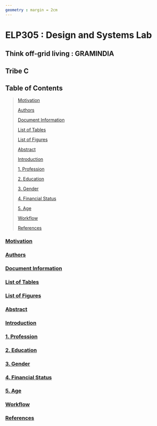 ```yaml
---
geometry : margin = 2cm
---
```


# ELP305 : Design and Systems Lab   
## Think off-grid living : GRAMINDIA  
## Tribe C

## Table of Contents 

> [Motivation](#Motivation)
> 
> [Authors](#Authors)
>
> [Document Information](#document-information)
>
> [List of Tables](#list-of-tables)
> 
> [List of Figures](#list-of-figures)
> 
> [Abstract](#abstract)
>
> [Introduction](#introduction)
>
> [1. Profession](#1-profession)
> 
> [2. Education](#2-education)
>
> [3. Gender](#3-gender)
> 
> [4. Financial Status](#4-financial-status)
> 
> [5. Age](#5-age)
> 
> [Workflow](#workflow)
>
> [References](#references)
>


### [Motivation](#table-of-contents)
### [Authors](#table-of-contents)



### [Document Information](#table-of-contents)






### [List of Tables](#table-of-contents)


### [List of Figures](#table-of-contents)





### [Abstract](#table-of-contents)




### [Introduction](#table-of-contents)





### [1. Profession](#table-of-contents)




### [2. Education](#table-of-contents)




### [3. Gender](#table-of-contents)



### [4. Financial Status](#table-of-contents)




### [5. Age](#table-of-contents)




### [Workflow](#table-of-contents)



### [References](#table-of-contents)
